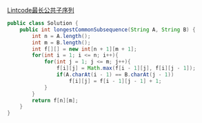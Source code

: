 [Lintcode最长公共子序列](http://www.lintcode.com/en/problem/longest-common-subsequence/)

```java
public class Solution {
    public int longestCommonSubsequence(String A, String B) {
        int n = A.length();
        int m = B.length();
        int f[][] = new int[n + 1][m + 1];
        for(int i = 1; i <= n; i++){
            for(int j = 1; j <= m; j++){
                f[i][j] = Math.max(f[i - 1][j], f[i][j - 1]);
                if(A.charAt(i - 1) == B.charAt(j - 1))
                    f[i][j] = f[i - 1][j - 1] + 1;
            }
        }
        return f[n][m];
    }
}
```

